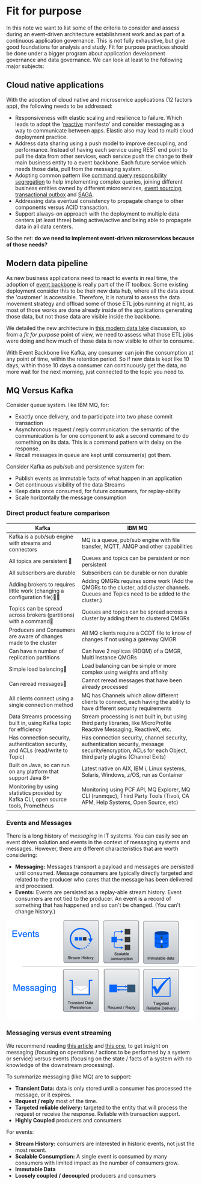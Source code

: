 # Fit for purpose

In this note we want to list some of the criteria to consider and assess during an event-driven architecture establishment work and as part of a continuous application governance. This is not fully exhaustive, but give good foundations for analysis and study.
Fit for purpose practices should be done under a bigger program about application development governance and data governance.
We can look at least to the following major subjects:

## Cloud native applications

With the adoption of cloud native and microservice applications (12 factors app), the following needs to be addressed:

* Responsiveness with elastic scaling and resilience to failure. Which leads to adopt the '[reactive](/advantages/reactive/) manifesto' and consider messaging as a way to communicate between apps. Elastic also may lead to multi cloud deployment practice.
* Address data sharing using a push model to improve decoupling, and performance. Instead of having each service using REST end point to pull the data from other services, each service push the change to their main business entity to a event backbone. Each future service which needs those data, pull from the messaging system.
* Adopting common pattern like [command query responsibility segregation](../../patterns/cqrs/) to help implementing complex queries, joining different business entities owned by different microservices, [event sourcing](../../patterns/event-sourcing/), [transactional outbox](../../patterns/transactional-outbox) and [SAGA](../../patterns/saga/).
* Addressing data eventual consistency to propagate change to other components versus ACID transaction.
* Support always-on approach with the deployment to multiple data centers (at least three) being active/active and being able to propagate data in all data centers.

So the net: **do we need to implement event-driven microservices because of those needs?**

## Modern data pipeline

As new business applications need to react to events in real time, the adoption of [event backbone](/concepts/terms-and-definitions/#event-backbone) is really part of the IT toolbox. Some existing deployment consider this to be their new data hub, where all the data about the 'customer' is accessible. Therefore, it is natural to assess the data movement strategy and offload some of those ETL jobs running at night, as most of those works are done already inside of the applications generating those data, but not those data are visible inside the backbone.

We detailed the new architecture in [this modern data lake](introduction/reference-architecture/#modern-data-lake) discussion, so from a *fit for purpose* point of view, we need to assess what those ETL jobs were doing and how much of those data is now visible to other to consume.

With Event Backbone like Kafka, any consumer can join the consumption at any point of time, within the retention period. So if new data is kept like 10 days, within those 10 days a consumer can continuously get the data, no more wait for the next morning, just connected to the topic you need to.

## MQ Versus Kafka

Consider queue system. like IBM MQ, for:

* Exactly once delivery, and to participate into two phase commit transaction
* Asynchronous request / reply communication: the semantic of the communication is for one component to ask a second command to do something on its data. This is a command pattern with delay on the response.
* Recall messages in queue are kept until consumer(s) got them.

Consider Kafka as pub/sub and persistence system for:

* Publish events as immutable facts of what happen in an application
* Get continuous visibility of the data Streams
* Keep data once consumed, for future consumers, for replay-ability
* Scale horizontally the message consumption

### Direct product feature comparison

| Kafka | IBM MQ | 
| --- | --- |
| Kafka is a pub/sub engine with streams and connectors | MQ is a queue, pub/sub engine with file transfer, MQTT, AMQP and other capabilities |
| All topics are persistent  | Queues and topics can be persistent or non persistent |
| All subscribers are durable | Subscribers can be durable or non durable |
| Adding brokers to requires little work (changing a configuration file)| Adding QMGRs requires some work (Add the QMGRs to the cluster, add cluster channels.  Queues and Topics need to be added to the cluster.) |
| Topics can be spread across brokers (partitions) with a command | Queues and topics can be spread across a cluster by adding them to clustered QMGRs |
| Producers and Consumers are aware of changes made to the cluster | All MQ clients require a CCDT file to know of changes if not using a gateway QMGR |
| Can have n number of replication partitions | Can have 2 replicas (RDQM) of a QMGR, Multi Instance QMGRs |
| Simple load balancing | Load balancing can be simple or more complex using weights and affinity |
| Can reread messages | Cannot reread messages that have been already processed | 
| All clients connect using a single connection method | MQ has Channels which allow different clients to connect, each having the ability to have different security requirements | 
| Data Streams processing built in, using Kafka topic for efficiency| Stream processing is not built in, but using third party libraries, like MicroProfile Reactive Messaging, ReactiveX, etc. |
| Has connection security, authentication security, and ACLs (read/write to Topic) | Has connection security, channel security, authentication security, message security/encryption, ACLs for each Object, third party plugins (Channel Exits) |
| Built on Java, so can run on any platform that support Java 8+ | Latest native on AIX, IBM i, Linux systems, Solaris, Windows, z/OS, run as Container | 
| Monitoring by using statistics provided by Kafka CLI, open source tools, Prometheus | Monitoring using PCF API, MQ Explorer, MQ CLI (runmqsc), Third Party Tools (Tivoli, CA APM, Help Systems, Open Source, etc) |

### Events and Messages

There is a long history of *messaging* in IT systems.  You can easily see an event driven solution and events in the context of messaging systems and messages. However, there are different characteristics that are worth considering:

* **Messaging:** Messages transport a payload and messages are persisted until consumed. Message consumers are typically directly targeted and related to the producer who cares that the message has been delivered and processed.
* **Events:** Events are persisted as a replay-able stream history. Event consumers are not tied to the producer. An event is a record of something that has happened and so can't be changed. (You can't change history.)

![](./images/evt-msg.png)

### Messaging versus event streaming

We recommend reading [this article](https://developer.ibm.com/messaging/2018/05/18/comparing-messaging-event-streaming-use-cases/) and [this one](https://developer.ibm.com/messaging/2019/02/05/comparing-messaging-pub-sub-and-event-streams/), to get insight on messaging (focusing on operations / actions to be performed by a system or service) versus events (focusing on the state / facts of a system with no knowledge of the downstream processing).

To summarize messaging (like MQ) are to support:

* **Transient Data:** data is only stored until a consumer has processed the message, or it expires.
* **Request / reply** most of the time.
* **Targeted reliable delivery:** targeted to the entity that will process the request or receive the response. Reliable with transaction support.
* **Highly Coupled** producers and consumers

For events:

* **Stream History:** consumers are interested in historic events, not just the most recent.
* **Scalable Consumption:** A single event is consumed by many consumers with limited impact as the number of consumers grow.
* **Immutable Data**
* **Loosely coupled / decoupled** producers and consumers
